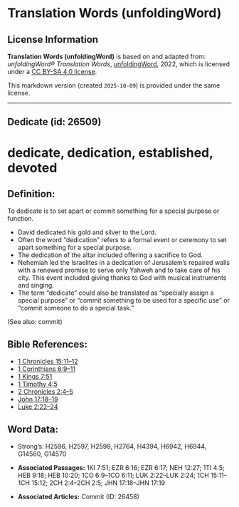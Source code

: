 # Translation Words (unfoldingWord)

## License Information

**Translation Words (unfoldingWord)** is based on and adapted from: _unfoldingWord® Translation Words_, [unfoldingWord](https://unfoldingword.org/utw), 2022, which is licensed under a [CC BY-SA 4.0 license](https://creativecommons.org/licenses/by-sa/4.0/legalcode.en).

This markdown version (created `2025-10-09`) is provided under the same license.



--------------------------------

## Dedicate (id: 26509)

dedicate, dedication, established, devoted
==========================================

Definition:
-----------

To dedicate is to set apart or commit something for a special purpose or function.

* David dedicated his gold and silver to the Lord.
* Often the word “dedication” refers to a formal event or ceremony to set apart something for a special purpose.
* The dedication of the altar included offering a sacrifice to God.
* Nehemiah led the Israelites in a dedication of Jerusalem’s repaired walls with a renewed promise to serve only Yahweh and to take care of his city. This event included giving thanks to God with musical instruments and singing.
* The term “dedicate” could also be translated as “specially assign a special purpose” or “commit something to be used for a specific use” or “commit someone to do a special task.”

(See also: commit)

Bible References:
-----------------

* [1 Chronicles 15:11–12](https://ref.ly/1Chr15:11-1Chr15:12)
* [1 Corinthians 6:9–11](https://ref.ly/1Cor6:9-1Cor6:11)
* [1 Kings 7:51](https://ref.ly/1Kgs7:51)
* [1 Timothy 4:5](https://ref.ly/1Tim4:5)
* [2 Chronicles 2:4–5](https://ref.ly/2Chr2:4-2Chr2:5)
* [John 17:18–19](https://ref.ly/John17:18-John17:19)
* [Luke 2:22–24](https://ref.ly/Luke2:22-Luke2:24)

Word Data:
----------

* Strong’s: H2596, H2597, H2598, H2764, H4394, H6942, H6944, G14560, G14570

* **Associated Passages:** 1KI 7:51; EZR 6:16; EZR 6:17; NEH 12:27; 1TI 4:5; HEB 9:18; HEB 10:20; 1CO 6:9–1CO 6:11; LUK 2:22–LUK 2:24; 1CH 15:11–1CH 15:12; 2CH 2:4–2CH 2:5; JHN 17:18–JHN 17:19
* **Associated Articles:** Commit (ID: 26458)

